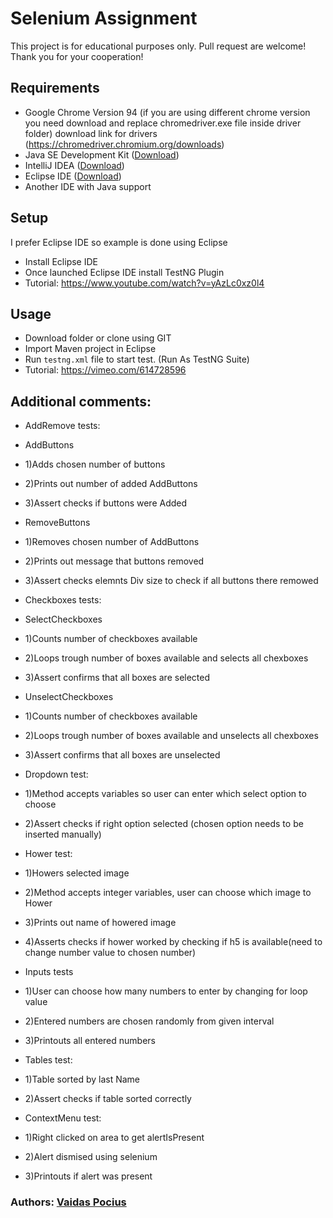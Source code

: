 # Selenium Assignment

This project is for educational purposes only. Pull request are welcome! Thank you for your cooperation!

## Requirements
- Google Chrome Version 94 (if you are using different chrome version you need download and replace chromedriver.exe file inside driver folder) download link for drivers (https://chromedriver.chromium.org/downloads)
- Java SE Development Kit ([Download]( https://www.oracle.com/java/technologies/javase-jdk15-downloads.html))
- IntelliJ IDEA ([Download]( https://www.jetbrains.com/idea/download/#section=windows))
- Eclipse IDE ([Download]( https://www.eclipse.org/downloads/))
- Another IDE with Java support

## Setup
I prefer Eclipse IDE so example is done using Eclipse
- Install Eclipse IDE
- Once launched Eclipse IDE install TestNG Plugin
- Tutorial: https://www.youtube.com/watch?v=yAzLc0xz0l4

## Usage
- Download folder or clone using GIT
- Import Maven project in Eclipse
- Run ```testng.xml``` file to start test. (Run As TestNG Suite)
- Tutorial: https://vimeo.com/614728596

## Additional comments:
- AddRemove tests:
- AddButtons
- 1)Adds chosen number of buttons
- 2)Prints out number of added AddButtons
- 3)Assert checks if buttons were Added
- RemoveButtons
- 1)Removes chosen number of AddButtons
- 2)Prints out message that buttons removed
- 3)Assert checks elemnts Div size to check if all buttons there remowed

- Checkboxes tests:
- SelectCheckboxes
- 1)Counts number of checkboxes available
- 2)Loops trough number of boxes available and selects all chexboxes
- 3)Assert confirms that all boxes are selected
- UnselectCheckboxes
- 1)Counts number of checkboxes available
- 2)Loops trough number of boxes available and unselects all chexboxes
- 3)Assert confirms that all boxes are unselected

- Dropdown test:
- 1)Method accepts variables so user can enter which select option to choose
- 2)Assert checks if right option selected (chosen option needs to be inserted manually)

- Hower test:
- 1)Howers selected image
- 2)Method accepts integer variables, user can choose which image to Hower
- 3)Prints out name of howered image
- 4)Asserts checks if hower worked by checking if h5 is available(need to change number value to chosen number)

- Inputs tests
- 1)User can choose how many numbers to enter by changing for loop value
- 2)Entered numbers are chosen randomly from given interval
- 3)Printouts all entered numbers

- Tables test:
- 1)Table sorted by last Name
- 2)Assert checks if table sorted correctly

- ContextMenu test:
- 1)Right clicked on area to get alertIsPresent
- 2)Alert dismised using selenium
- 3)Printouts if alert was present

### Authors: [Vaidas Pocius]( https://github.com/Vaidas393)
